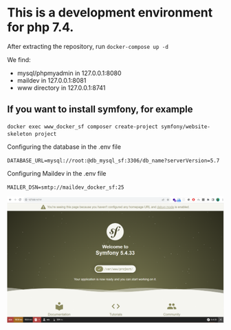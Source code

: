 # This is a development environment for php 7.4.

After extracting the repository, run
`docker-compose up -d`

We find:
* mysql/phpmyadmin in 127.0.0.1:8080
* maildev in 127.0.0.1:8081
* www directory in 127.0.0.1:8741

## If you want to install symfony, for example
`docker exec www_docker_sf composer create-project symfony/website-skeleton project`

Configuring the database in the .env file

`DATABASE_URL=mysql://root:@db_mysql_sf:3306/db_name?serverVersion=5.7`

Configuring Maildev in the .env file

`MAILER_DSN=smtp://maildev_docker_sf:25`

![Symfony project](https://raw.githubusercontent.com/anjanante/env_php7.4_mysql_dk/main/sf5.4.33.png)


